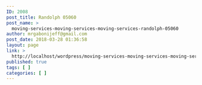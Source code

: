 ```yaml
---
ID: 2008
post_title: Randolph 05060
post_name: >
  moving-services-moving-services-moving-services-randolph-05060
author: mrgabonijeff@gmail.com
post_date: 2018-03-28 01:36:58
layout: page
link: >
  http://localhost/wordpress/moving-services-moving-services-moving-services-randolph-05060/
published: true
tags: [ ]
categories: [ ]
---
```

